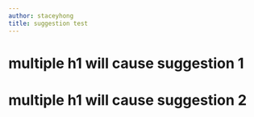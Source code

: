 ```yaml
---
author: staceyhong
title: suggestion test
---
```


# multiple h1 will cause suggestion 1
# multiple h1 will cause suggestion 2
